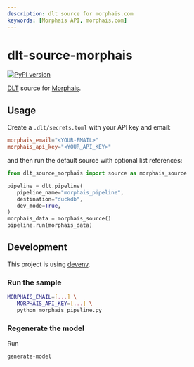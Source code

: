```yaml
---
description: dlt source for morphais.com
keywords: [Morphais API, morphais.com]
---
```


# dlt-source-morphais

[![PyPI version](https://img.shields.io/pypi/v/dlt-source-morphais)](https://pypi.org/project/dlt-source-morphais/)

[DLT](htps://www.github.com/dlt-hub/dlt) source for [Morphais](https://www.morphais.com/).

## Usage

Create a `.dlt/secrets.toml` with your API key and email:

```toml
morphais_email="<YOUR-EMAIL>"
morphais_api_key="<YOUR_API_KEY>"
```

and then run the default source with optional list references:

```py
from dlt_source_morphais import source as morphais_source

pipeline = dlt.pipeline(
   pipeline_name="morphais_pipeline",
   destination="duckdb",
   dev_mode=True,
)
morphais_data = morphais_source()
pipeline.run(morphais_data)
```

## Development

This project is using [devenv](https://devenv.sh/).

### Run the sample

```sh
MORPHAIS_EMAIL=[...] \
   MORPHAIS_API_KEY=[...] \
   python morphais_pipeline.py
```

### Regenerate the model

Run

```sh
generate-model
```
